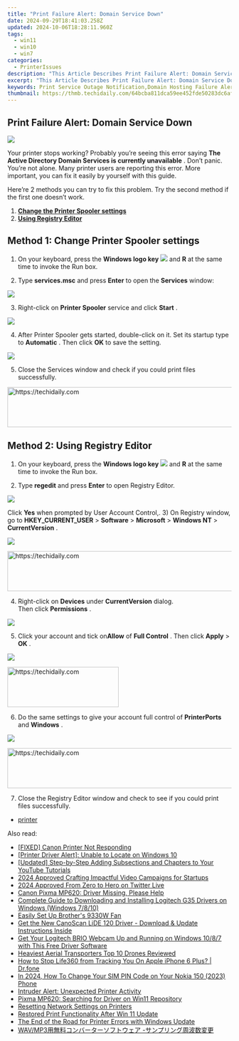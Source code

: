 ```yaml
---
title: "Print Failure Alert: Domain Service Down"
date: 2024-09-29T18:41:03.258Z
updated: 2024-10-06T18:28:11.960Z
tags:
  - win11
  - win10
  - win7
categories:
  - PrinterIssues
description: "This Article Describes Print Failure Alert: Domain Service Down"
excerpt: "This Article Describes Print Failure Alert: Domain Service Down"
keywords: Print Service Outage Notification,Domain Hosting Failure Alert,Print Server Downtime Update,Internet Printing Service Interruption,Website Domain Maintenance Issue,Online Printer Accessibility Problem,Printer Network Error Resolution Guide
thumbnail: https://thmb.techidaily.com/64bcba811dca59ee452fde50283dc6af9516c46b5a87dc01f6fa89f4e4093f9a.jpg
---
```


## Print Failure Alert: Domain Service Down

![](https://images.drivereasy.com/wp-content/uploads/2017/05/1-29.jpg)
  
 Your printer stops working? Probably you’re seeing this error saying **The Active Directory Domain Services is currently unavailable** . Don’t panic. You’re not alone. Many printer users are reporting this error. More important, you can fix it easily by yourself with this guide.

 Here’re 2 methods you can try to fix this problem. Try the second method if the first one doesn’t work.

1. **[Change the Printer Spooler settings](#method1)**
2. **[Using Registry Editor](#method2)**

## Method 1: Change Printer Spooler settings

1) On your keyboard, press the   **Windows logo key** ![](https://images.drivereasy.com/wp-content/uploads/2017/08/img_59a516b53b983.png) and **R**  at the same time to invoke the Run box.

2) Type **services.msc**  and press **Enter**  to open the **Services**  window:

![](https://images.drivereasy.com/wp-content/uploads/2017/08/img_59a50a818f88a.png)

 3) Right-click on **Printer Spooler**  service and click **Start** .  
  
![](https://images.drivereasy.com/wp-content/uploads/2017/05/3-31.jpg)
  
 4) After Printer Spooler gets started, double-click on it. Set its startup type to **Automatic** . Then click **OK**  to save the setting.  
  
![](https://images.drivereasy.com/wp-content/uploads/2017/05/4-33.jpg)
  
 5) Close the Services window and check if you could print files successfully.  

<!-- affiliate ads begin -->
<a href="https://appsumo.8odi.net/c/5597632/2049382/7443" target="_top" id="2049382">
  <img src="//a.impactradius-go.com/display-ad/7443-2049382" border="0" alt="https://techidaily.com" width="728" height="90"/>
</a>
<img height="0" width="0" src="https://appsumo.8odi.net/i/5597632/2049382/7443" style="position:absolute;visibility:hidden;" border="0" />
<!-- affiliate ads end -->

## Method 2: Using Registry Editor

1) On your keyboard, press the   **Windows logo key** ![](https://images.drivereasy.com/wp-content/uploads/2017/08/img_59a516b53b983.png) and **R**  at the same time to invoke the Run box.
  
2) Type **regedit**  and press **Enter** to open Registry Editor.  
  
**![](https://images.drivereasy.com/wp-content/uploads/2017/05/5-23.jpg)**

 Click **Yes** when prompted by User Account Control,.
 3) On Registry window, go to **HKEY\_CURRENT\_USER** \> **Software**  \> **Microsoft**  \> **Windows NT**  \> **CurrentVersion** .  
  
![](https://images.drivereasy.com/wp-content/uploads/2017/05/6-2.png)

<!-- affiliate ads begin -->
<a href="https://appsumo.8odi.net/c/5597632/2144281/7443" target="_top" id="2144281">
  <img src="//a.impactradius-go.com/display-ad/7443-2144281" border="0" alt="https://techidaily.com" width="728" height="90"/>
</a>
<img height="0" width="0" src="https://appsumo.8odi.net/i/5597632/2144281/7443" style="position:absolute;visibility:hidden;" border="0" />
<!-- affiliate ads end -->

 4) Right-click on **Devices**  under **CurrentVersion**  dialog.  
 Then click **Permissions** .  
  
![](https://images.drivereasy.com/wp-content/uploads/2017/05/7-14.jpg)
  
 5) Click your account and tick on**Allow** of **Full Control** . Then click **Apply**  \> **OK** .  
  
![](https://images.drivereasy.com/wp-content/uploads/2017/05/8-13.jpg)
  

<!-- affiliate ads begin -->
<a href="https://aligracehair.sjv.io/c/5597632/2135368/19272" target="_top" id="2135368">
  <img src="//a.impactradius-go.com/display-ad/19272-2135368" border="0" alt="https://techidaily.com" width="250" height="90"/>
</a>
<img height="0" width="0" src="https://aligracehair.sjv.io/i/5597632/2135368/19272" style="position:absolute;visibility:hidden;" border="0" />
<!-- affiliate ads end -->

 6) Do the same settings to give your account full control of **PrinterPorts**  and **Windows** .  
  
![](https://images.drivereasy.com/wp-content/uploads/2017/05/9-12.jpg)
  

<!-- affiliate ads begin -->
<a href="https://laganoo.pxf.io/c/5597632/1484950/16446" target="_top" id="1484950">
  <img src="//a.impactradius-go.com/display-ad/16446-1484950" border="0" alt="https://techidaily.com" width="728" height="90"/>
</a>
<img height="0" width="0" src="https://laganoo.pxf.io/i/5597632/1484950/16446" style="position:absolute;visibility:hidden;" border="0" />
<!-- affiliate ads end -->

 7) Close the Registry Editor window and check to see if you could print files successfully.

* [printer](https://tools.techidaily.com/drivereasy/download/)

<ins class="adsbygoogle"
     style="display:block"
     data-ad-format="autorelaxed"
     data-ad-client="ca-pub-7571918770474297"
     data-ad-slot="1223367746"></ins>

<ins class="adsbygoogle"
     style="display:block"
     data-ad-client="ca-pub-7571918770474297"
     data-ad-slot="8358498916"
     data-ad-format="auto"
     data-full-width-responsive="true"></ins>

<span class="atpl-alsoreadstyle">Also read:</span>
<div><ul>
<li><a href="https://printer-issues.techidaily.com/fixed-canon-printer-not-responding/"><u>[FIXED] Canon Printer Not Responding</u></a></li>
<li><a href="https://printer-issues.techidaily.com/printer-driver-alert-unable-to-locate-on-windows-10/"><u>[Printer Driver Alert]: Unable to Locate on Windows 10</u></a></li>
<li><a href="https://facebook-video-footage.techidaily.com/updated-step-by-step-adding-subsections-and-chapters-to-your-youtube-tutorials/"><u>[Updated] Step-by-Step Adding Subsections and Chapters to Your YouTube Tutorials</u></a></li>
<li><a href="https://youtube-clips.techidaily.com/2024-approved-crafting-impactful-video-campaigns-for-startups/"><u>2024 Approved Crafting Impactful Video Campaigns for Startups</u></a></li>
<li><a href="https://twitter-videos.techidaily.com/2024-approved-from-zero-to-hero-on-twitter-live/"><u>2024 Approved From Zero to Hero on Twitter Live</u></a></li>
<li><a href="https://printer-issues.techidaily.com/canon-pixma-mp620-driver-missing-please-help/"><u>Canon Pixma MP620: Driver Missing, Please Help</u></a></li>
<li><a href="https://hardware-updates.techidaily.com/complete-guide-to-downloading-and-installing-logitech-g35-drivers-on-windows-windows-7810/"><u>Complete Guide to Downloading and Installing Logitech G35 Drivers on Windows (Windows 7/8/10)</u></a></li>
<li><a href="https://printer-issues.techidaily.com/easily-set-up-brothers-9330w-fan/"><u>Easily Set Up Brother's 9330W Fan</u></a></li>
<li><a href="https://win-amazing.techidaily.com/get-the-new-canoscan-lide-120-driver-download-and-update-instructions-inside/"><u>Get the New CanoScan LiDE 120 Driver - Download & Update Instructions Inside</u></a></li>
<li><a href="https://driver-download.techidaily.com/get-your-logitech-brio-webcam-up-and-running-on-windows-1087-with-this-free-driver-software/"><u>Get Your Logitech BRIO Webcam Up and Running on Windows 10/8/7 with This Free Driver Software</u></a></li>
<li><a href="https://extra-information.techidaily.com/heaviest-aerial-transporters-top-10-drones-reviewed/"><u>Heaviest Aerial Transporters Top 10 Drones Reviewed</u></a></li>
<li><a href="https://change-location.techidaily.com/how-to-stop-life360-from-tracking-you-on-apple-iphone-6-plus-drfone-by-drfone-virtual-ios/"><u>How to Stop Life360 from Tracking You On Apple iPhone 6 Plus? | Dr.fone</u></a></li>
<li><a href="https://sim-unlock.techidaily.com/in-2024-how-to-change-your-sim-pin-code-on-your-nokia-150-2023-phone-by-drfone-android/"><u>In 2024, How To Change Your SIM PIN Code on Your Nokia 150 (2023) Phone</u></a></li>
<li><a href="https://printer-issues.techidaily.com/intruder-alert-unexpected-printer-activity/"><u>Intruder Alert: Unexpected Printer Activity</u></a></li>
<li><a href="https://printer-issues.techidaily.com/pixma-mp620-searching-for-driver-on-win11-repository/"><u>Pixma MP620: Searching for Driver on Win11 Repository</u></a></li>
<li><a href="https://printer-issues.techidaily.com/resetting-network-settings-on-printers/"><u>Resetting Network Settings on Printers</u></a></li>
<li><a href="https://printer-issues.techidaily.com/restored-print-functionality-after-win-11-update/"><u>Restored Print Functionality After Win 11 Update</u></a></li>
<li><a href="https://printer-issues.techidaily.com/the-end-of-the-road-for-printer-errors-with-windows-update/"><u>The End of the Road for Printer Errors with Windows Update</u></a></li>
<li><a href="https://discover-best.techidaily.com/1726029708102-wavmp3/"><u>WAV/MP3用無料コンバーターソフトウェア -サンプリング周波数変更</u></a></li>
</ul></div>

